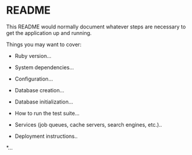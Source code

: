 # README

This README would normally document whatever steps are necessary to get the
application up and running.

Things you may want to cover:

* Ruby version...

* System dependencies...

* Configuration...   

* Database creation...

* Database initialization...

* How to run the test suite...

* Services (job queues, cache servers, search engines, etc.)..

* Deployment instructions..

*... 
